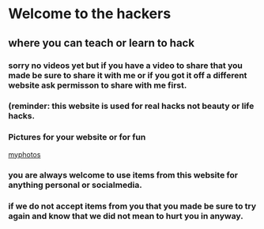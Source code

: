 # Welcome to the hackers

## where you can teach or learn to hack 

### sorry no videos yet but if you have a video to share that you made be sure to share it with me or if you got it off a different website ask permisson to share with me first.

### (reminder: this website is used for real hacks not beauty or life hacks.


 

 



### Pictures for your website or for fun
[myphotos](myphotos)

### you are always welcome to use items from this website for anything personal or socialmedia.
### if we do not accept items from you that you made be sure to try again and know that we did not mean to hurt you in anyway.
